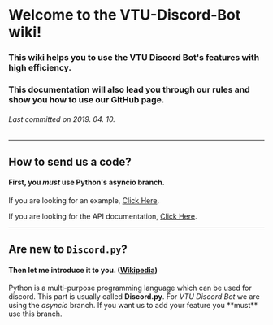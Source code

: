 # Welcome to the VTU-Discord-Bot wiki!

### This wiki helps you to use the VTU Discord Bot's features with high efficiency.
### This documentation will also lead you through our rules and show you how to use our GitHub page.

###### Last committed on 2019. 04. 10.

---

## How to send us a code?

#### First, you ***must*** use Python's __asyncio__ branch.
 If you are looking for an example, [Click Here](https://github.com/TancsicsGergely/VTU-Discord-Bot/blob/master/Bot%20Files/bot.py).

 If you are looking for the API documentation, [Click Here](https://discordpy.readthedocs.io/en/rewrite/#).

---

## Are new to `Discord.py`?

#### Then let me introduce it to you. ([Wikipedia](https://en.wikipedia.org/wiki/Python_%28programming_language%29))
<p>Python is a multi-purpose programming language which can be used for discord. This part is usually called <strong>Discord.py</strong>. For <em>VTU Discord Bot</em> we are using the <em>asyncio</em> branch. If you want us to add your feature you **must** use this branch.</p>
